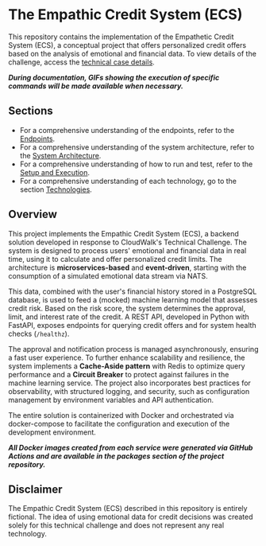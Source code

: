 # The Empathic Credit System (ECS)

This repository contains the implementation of the Empathetic Credit System (ECS), a conceptual project that offers personalized credit offers based on the analysis of emotional and financial data. To view details of the challenge, access the [technical case details](./.github/md/technical-case.md).

**_During documentation, GIFs showing the execution of specific commands will be made available when necessary._**

## Sections

- For a comprehensive understanding of the endpoints, refer to the [Endpoints](./.github/md/sections/endpoints.md).
- For a comprehensive understanding of the system architecture, refer to the [System Architecture](./.github/md/sections/system-architecture.md).
- For a comprehensive understanding of how to run and test, refer to the [Setup and Execution](./.github/md/sections/setup-and-execution.md).
- For a comprehensive understanding of each technology, go to the section [Technologies](./.github/md/sections/technologies.md).

## Overview

This project implements the Empathic Credit System (ECS), a backend solution developed in response to CloudWalk's Technical Challenge. The system is designed to process users' emotional and financial data in real time, using it to calculate and offer personalized credit limits. The architecture is **microservices-based** and **event-driven**, starting with the consumption of a simulated emotional data stream via NATS.

This data, combined with the user's financial history stored in a PostgreSQL database, is used to feed a (mocked) machine learning model that assesses credit risk. Based on the risk score, the system determines the approval, limit, and interest rate of the credit. A REST API, developed in Python with FastAPI, exposes endpoints for querying credit offers and for system health checks (`/healthz`).

The approval and notification process is managed asynchronously, ensuring a fast user experience. To further enhance scalability and resilience, the system implements a **Cache-Aside pattern** with Redis to optimize query performance and a **Circuit Breaker** to protect against failures in the machine learning service. The project also incorporates best practices for observability, with structured logging, and security, such as configuration management by environment variables and API authentication.

The entire solution is containerized with Docker and orchestrated via docker-compose to facilitate the configuration and execution of the development environment.

_**All Docker images created from each service were generated via GitHub Actions and are available in the packages section of the project repository.**_

## Disclaimer

The Empathic Credit System (ECS) described in this repository is entirely fictional.  The idea of using emotional data for credit decisions was created solely for this technical challenge and does not represent any real technology.
